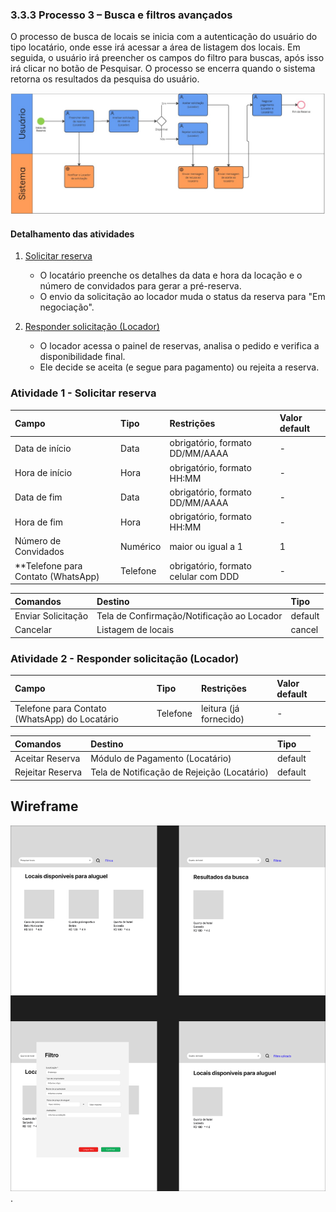 ### 3.3.3 Processo 3 – Busca e filtros avançados

O processo de busca de locais se inicia com a autenticação do usuário do tipo locatário, onde esse irá acessar a área de listagem dos locais. Em seguida, o usuário irá preencher os campos do filtro para buscas, após isso irá clicar no botão de Pesquisar. O processo se encerra quando o sistema retorna os resultados da pesquisa do usuário.

![Modelo BPMN do PROCESSO 4 - Reserva](../images/Processo_4_Diagrama.png "Reserva e fluxo de confirmação")

#### Detalhamento das atividades

1. [Solicitar reserva](#atividade-1---solicitar-reserva)
   - O locatário preenche os detalhes da data e hora da locação e o número de convidados para gerar a pré-reserva.
   - O envio da solicitação ao locador muda o status da reserva para "Em negociação".
     
2. [Responder solicitação (Locador)](#atividade-2---responder-solicitação-locador)
   - O locador acessa o painel de reservas, analisa o pedido e verifica a disponibilidade final.
   - Ele decide se aceita (e segue para pagamento) ou rejeita a reserva.
  


### Atividade 1 - Solicitar reserva

| Campo | Tipo | Restrições | Valor default |
| :--- | :--- | :--- | :--- |
| Data de início | Data | obrigatório, formato DD/MM/AAAA | - |
| Hora de início | Hora | obrigatório, formato HH:MM | - |
| Data de fim | Data | obrigatório, formato DD/MM/AAAA | - |
| Hora de fim | Hora | obrigatório, formato HH:MM | - |
| Número de Convidados | Numérico | maior ou igual a 1 | 1 |
| **Telefone para Contato (WhatsApp) | Telefone | obrigatório, formato celular com DDD | - |

| Comandos | Destino | Tipo |
| :--- | :--- | :--- |
| Enviar Solicitação | Tela de Confirmação/Notificação ao Locador | default |
| Cancelar | Listagem de locais | cancel |

### Atividade 2 - Responder solicitação (Locador)

| Campo | Tipo | Restrições | Valor default |
| :--- | :--- | :--- | :--- |
| Telefone para Contato (WhatsApp) do Locatário | Telefone | leitura (já fornecido) | - |

| Comandos | Destino | Tipo |
| :--- | :--- | :--- |
| Aceitar Reserva | Módulo de Pagamento (Locatário) | default |
| Rejeitar Reserva | Tela de Notificação de Rejeição (Locatário) | default |

## Wireframe
![Wireframe do PROCESSO 3 - Busca e filtros avançados](../images/Wireframe_Busca_Colmeia.png "Processo_4_Wireframe").


